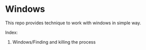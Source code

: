 # Windows

This repo provides technique to work with windows in simple way. 

Index:

1. Windows/Finding and killing the process 
